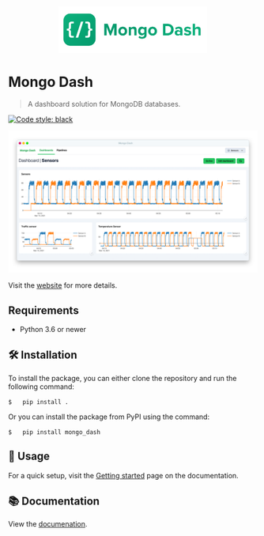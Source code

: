 <p align="center">
  <img width="300" src="https://raw.githubusercontent.com/ismailuddin/mongo-dash/main/artwork/mongo-dash-logo.png">
</p>

# Mongo Dash
> A dashboard solution for MongoDB databases.

[![Code style: black](https://img.shields.io/badge/code%20style-black-000000.svg)](https://github.com/psf/black)

![Screenshot](https://raw.githubusercontent.com/ismailuddin/mongo-dash/main/artwork/screenshot.png)

Visit the [website](https://mongo-dash.vercel.app/) for more details.

## Requirements
- Python 3.6 or newer

## 🛠 Installation
To install the package, you can either clone the repository and run the following command:

```shell
$   pip install .
```

Or you can install the package from PyPI using the command:

```shell
$   pip install mongo_dash
```


## 🚀 Usage
For a quick setup, visit the [Getting started](https://mongo-dash-docs.vercel.app/docs/getting-started/first-dashboard) page on the documentation.

## 📚 Documentation
View the [documenation](https://mongo-dash-docs.vercel.app/docs).
